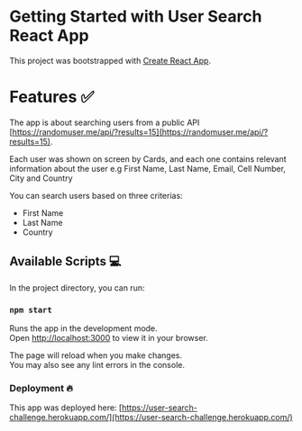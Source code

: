 # Getting Started with User Search React App

This project was bootstrapped with [Create React App](https://github.com/facebook/create-react-app).

# Features :white_check_mark:

The app is about searching users from a public API [https://randomuser.me/api/?results=15](https://randomuser.me/api/?results=15).

Each user was shown on screen by Cards, and each one contains relevant information about the user e.g First Name, Last Name, Email, Cell Number, City and Country

You can search users based on three criterias:

- First Name
- Last Name
- Country

## Available Scripts :computer:

In the project directory, you can run:

### `npm start`

Runs the app in the development mode.\
Open [http://localhost:3000](http://localhost:3000) to view it in your browser.

The page will reload when you make changes.\
You may also see any lint errors in the console.

### Deployment 🔥

This app was deployed here: [https://user-search-challenge.herokuapp.com/](https://user-search-challenge.herokuapp.com/)

